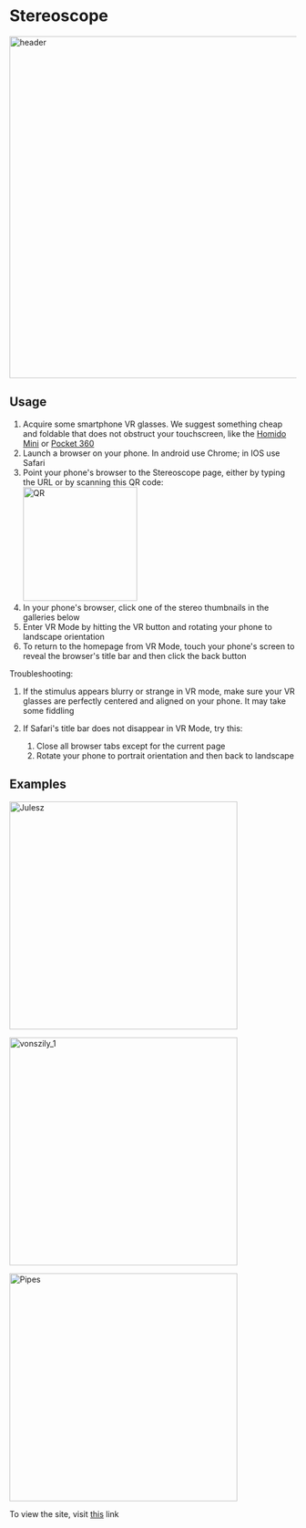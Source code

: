 # Stereoscope
<img src="https://user-images.githubusercontent.com/46768895/121390844-c61cac80-c91b-11eb-8014-7943fe0dff0a.jpg" alt="header" width="600"/>

## Usage
1. Acquire some smartphone VR glasses. We suggest something cheap and foldable that does not obstruct your touchscreen, like the [Homido Mini](https://homido.com/en/mini/) or [Pocket 360](https://www.imcardboard.com/pocket-360.html)
2. Launch a browser on your phone. In android use Chrome; in IOS use Safari
3. Point your phone's browser to the Stereoscope page, either by typing the URL or by scanning this QR code: <br><img src="https://user-images.githubusercontent.com/46768895/121392174-25c78780-c91d-11eb-8e21-11717aebe49f.png" alt="QR" width="200"/>
5. In your phone's browser, click one of the stereo thumbnails in the galleries below
6. Enter VR Mode by hitting the VR button and rotating your phone to landscape orientation
7. To return to the homepage from VR Mode, touch your phone's screen to reveal the browser's title bar and then click the back button

Troubleshooting:
1. If the stimulus appears blurry or strange in VR mode, make sure your VR glasses are perfectly centered and aligned on your phone. It may take some fiddling
2. If Safari's title bar does not disappear in VR Mode, try this:

      1. Close all browser tabs except for the current page
      2. Rotate your phone to portrait orientation and then back to landscape

## Examples

<a href="https://vision.seas.harvard.edu/stereoscope/StereoPages/static.html?lImg=/stereoscope/assets/StereoImages/1_1/2048one_l.png&rImg=/stereoscope/assets/StereoImages/1_1/2048one_r.png"><img width="400" alt="Julesz" src="https://user-images.githubusercontent.com/46768895/121393728-a63ab800-c91e-11eb-8db1-1d405cf72120.png"></a>

<a href="https://vision.seas.harvard.edu/stereoscope/StereoPages/stereo2_2.html"><img width="400" alt="vonszily_1" src="https://user-images.githubusercontent.com/46768895/121393576-7ab7cd80-c91e-11eb-9548-d7260b54fc6e.png"></a>

<a href="https://vision.seas.harvard.edu/stereoscope/StereoPages/static.html?lImg=/stereoscope/assets/StereoImages/Middlebury/im0-2.png&rImg=/stereoscope/assets/StereoImages/Middlebury/im1.png"><img width="400" alt="Pipes" src="https://user-images.githubusercontent.com/46768895/121393646-8e633400-c91e-11eb-8f38-a6a07c407cf5.png"></a>




To view the site, visit [this](https://vision.seas.harvard.edu/stereoscope/) link
